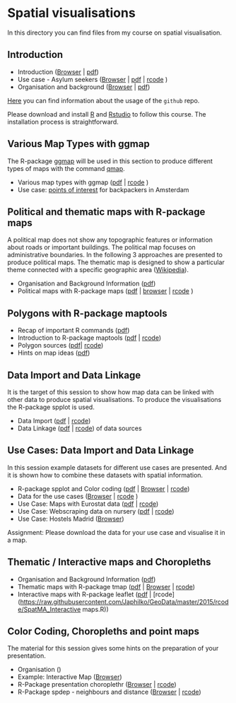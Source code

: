 Spatial visualisations
====================

In this directory you can find files from my course on spatial visualisation. 

Introduction
---------------------

- Introduction  ([Browser](https://github.com/Japhilko/GeoData/blob/master/2015/slides/Introduction.md) |
[pdf](https://github.com/Japhilko/GeoData/blob/master/2015/slides/Introduction.pdf))
- Use case - Asylum seekers ([Browser](https://github.com/Japhilko/GeoData/blob/master/2015/slides/Asylum_seekers.md) |  [pdf](https://github.com/Japhilko/GeoData/blob/master/2015/slides/Asylum_seekers.pdf) | [rcode](https://github.com/Japhilko/GeoData/blob/master/2015/rcode/SpatMA_AsylumSeekers.R) )
- Organisation and background ([Browser](https://github.com/Japhilko/GeoData/blob/master/2015/slides/Organisation_and_background.md) |
[pdf](https://github.com/Japhilko/GeoData/blob/master/2015/slides/Organisation_and_background.pdf))


[Here](https://github.com/Japhilko/GeoData/blob/master/2015/slides/github.md) you can find information about the usage of the `github` repo.

Please download and install [R](https://cran.uni-muenster.de/) and [Rstudio](https://www.rstudio.com/products/rstudio/download/) to follow this course. The installation process is straightforward. 

Various Map Types with ggmap
---------------------

The R-package [ggmap](http://journal.r-project.org/archive/2013-1/kahle-wickham.pdf) will be used in this section to 
produce different types of maps with the command [qmap](http://www.inside-r.org/packages/cran/ggmap/docs/qmap).

- Various map types with ggmap ([pdf](https://github.com/Japhilko/GeoData/raw/master/2015/slides/MapTypes.pdf) | [rcode](https://raw.githubusercontent.com/Japhilko/GeoData/master/2015/rcode/SpatMA_ggmap.R) )
- Use case: [points of interest](https://rpossib.wordpress.com/2015/09/15/points-of-interest-for-backpackers/) for backpackers in Amsterdam

Political and thematic maps with R-package maps 
---------------------

A political map does not show any topographic features or information about roads or important buildings. The political map focuses on administrative boundaries. In the following 3 approaches are presented to produce political maps. The thematic map is designed to show a particular theme connected with a specific geographic area ([Wikipedia](https://en.wikipedia.org/wiki/Thematic_map)). 

- Organisation and Background Information ([pdf](https://github.com/Japhilko/GeoData/blob/master/2015/slides/SpatialMA_Course3.pdf))
- Political maps with R-package maps ([pdf](https://github.com/Japhilko/GeoData/blob/master/2015/slides/C_maps.pdf) | [browser](https://rpossib.wordpress.com/2015/09/18/political-maps-with-r/) | [rcode](https://raw.githubusercontent.com/Japhilko/GeoData/master/2015/rcode/SpatMA_maps.R) )


Polygons with R-package maptools
---------------------

- Recap of important R commands ([pdf](https://github.com/Japhilko/GeoData/blob/master/2015/slides/RcommandsRecap.pdf))
- Introduction to R-package maptools ([pdf](https://github.com/Japhilko/GeoData/blob/master/2015/slides/D_maptools.pdf) 
| [rcode](https://raw.githubusercontent.com/Japhilko/GeoData/master/2015/rcode/SpatMA_maptools.R))
- Polygon sources ([pdf](https://github.com/Japhilko/GeoData/blob/master/2015/slides/PolygonSources.pdf)| [rcode](https://raw.githubusercontent.com/Japhilko/GeoData/master/2015/rcode/SpatMA_polygonSources.R))
- Hints on map ideas ([pdf](https://github.com/Japhilko/GeoData/blob/master/2015/slides/MapIdeas.pdf))


Data Import and Data Linkage
---------------------
It is the target of this session to show how map data can be linked with other data to produce spatial visualisations. To produce the visualisations the R-package spplot is used.


- Data Import ([pdf](https://github.com/Japhilko/GeoData/blob/master/2015/slides/dataImport.pdf) | [rcode](https://raw.githubusercontent.com/Japhilko/GeoData/master/2015/rcode/SpatMA_dataImport.R)) 
- Data Linkage ([pdf](https://github.com/Japhilko/GeoData/blob/master/2015/slides/Matching.pdf) | [rcode](https://raw.githubusercontent.com/Japhilko/GeoData/master/2015/rcode/SpatMA_Matching.R))
of data sources


Use Cases: Data Import and Data Linkage
---------------------
In this session example datasets for different use cases are presented. And it is shown how to combine these datasets with spatial information.


- R-package spplot and Color coding ([pdf](https://github.com/Japhilko/GeoData/blob/master/2015/slides/E_spplot.pdf)  | [Browser](https://github.com/Japhilko/GeoData/blob/master/workshops/E_spplot.md) | 
[rcode](https://raw.githubusercontent.com/Japhilko/GeoData/master/2015/rcode/SpatMA_spplot.R))
- Data for the use cases ([Browser](https://github.com/Japhilko/GeoData/blob/master/workshops/Course6.md) | 
[rcode](https://raw.githubusercontent.com/Japhilko/GeoData/master/2015/rcode/SpatMA_DataUseCases.R)
)
- Use Case: Maps with Eurostat data ([pdf](https://github.com/Japhilko/GeoData/blob/master/2015/slides/eurostatMapsR.pdf) | [rcode](https://raw.githubusercontent.com/Japhilko/GeoData/master/2015/rcode/SpatMA_EurostatMaps.R))
- Use Case: Webscraping data on nursery ([pdf](https://github.com/Japhilko/GeoData/blob/master/2015/slides/WebScraping.pdf) | [rcode](https://raw.githubusercontent.com/Japhilko/GeoData/master/2015/rcode/SpatMA_WebScraping.R))
- Use Case: Hostels Madrid ([Browser](https://github.com/Japhilko/GeoData/blob/master/workshops/Madrid_hostels.md))

Assignment: Please download the data for your use case and visualise it in a map.

Thematic / Interactive maps and Choropleths
---------------------

- Organisation and Background Information ([pdf](https://github.com/Japhilko/GeoData/blob/master/2015/slides/Course7.pdf))
- Thematic maps with R-package tmap ([pdf](https://github.com/Japhilko/GeoData/blob/master/2015/slides/F_tmap.pdf) |
[Browser](https://github.com/Japhilko/GeoData/blob/master/workshops/F_tmap.md) | 
[rcode](https://raw.githubusercontent.com/Japhilko/GeoData/master/2015/rcode/SpatMA_tmap.R))
- Interactive maps with R-package leaflet 
([pdf](https://github.com/Japhilko/GeoData/blob/master/2015/slides/Interactive_maps.pdf) |
[rcode](https://raw.githubusercontent.com/Japhilko/GeoData/master/2015/rcode/SpatMA_Interactive maps.R))

Color Coding, Choropleths and point maps
---------------------
The material for this session gives some hints on the preparation of your presentation. 

- Organisation ()
- Example: Interactive Map ([Browser](http://rpubs.com/Japhilko82/Campsites))
- R-Package presentation choroplethr ([Browser](https://github.com/Japhilko/GeoData/blob/master/workshops/G_Choroplethr.md) | 
[rcode](https://raw.githubusercontent.com/Japhilko/GeoData/master/2015/rcode/SpatMA_Choroplethr.R))
- R-Package spdep - neighbours and distance ([Browser](https://github.com/Japhilko/GeoData/blob/master/workshops/K_spdep.md) |
[rcode](https://raw.githubusercontent.com/Japhilko/GeoData/master/2015/rcode/SpatMA_spdep.R))